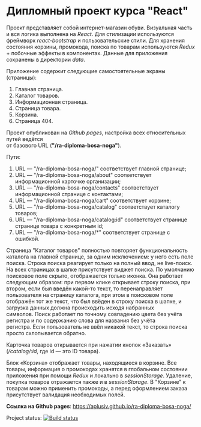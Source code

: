 # Дипломный проект курса "React"

Проект представляет собой интернет-магазин обуви. Визуальная часть и вся логика выполнена на *React*. Для стилизации используются фреймворк *react-bootstrap* и пользовательские стили. Для хранения состояния корзины, промокода, поиска по товарам используются *Redux* + побочные эффекты в компонентах. Данные для приложения сохранены в директории *data*.

Приложение содержит следующие самостоятельные экраны (страницы):
1) Главная страница.
2) Каталог товаров.
3) Информационная страница.
4) Страница товара.
5) Корзина.
6) Страница 404.

Проект опубликован на *Github pages*, настройка всех относительных путей ведётся     
от базового URL (**"/ra-diploma-bosa-noga"**).

Пути:
1) URL — "/ra-diploma-bosa-noga/" соответствует главной странице;
2) URL — "/ra-diploma-bosa-noga/about" соответствует информационной карточке организации;
3) URL — "/ra-diploma-bosa-noga/contacts" соответствует информационной странице с контактами;
4) URL — "/ra-diploma-bosa-noga/cart" соответствует корзине;
5) URL — "/ra-diploma-bosa-noga/catalog" соответствует каталогу товаров;
6) URL — "/ra-diploma-bosa-noga/catalog:id" соответствует странице странице товара с конкретным id;
7) URL — "/ra-diploma-bosa-noga/*" соответствует странице с ошибкой.

Страница "Каталог товаров" полностью повторяет функциональность каталога на главной странице, за одним исключением: у него есть поле поиска. Строка поиска реагирует только на полный ввод, не live-поиск. На всех страницах в шапке присутствует виджет поиска. По умолчанию поисковое поле скрыто, отображается только иконка. Она работает следующим образом: при первом клике открывает строку поиска, при втором, если был введён какой-то текст, то перенаправляет пользователя на страницу каталога, при этом в поисковом поле отображён тот же текст, что был ввёден в строку поиска в шапке, и загрузка данных должна происходить исходя набранных символов. Поиск работает по точному совпадению цвета без учёта регистра и по содержанию слова для названия без учёта регистра. Если пользователь не ввёл никакой текст, то строка поиска просто схлопывается обратно.       

Карточка товаров открывается при нажатии кнопок «Заказать» (*/catalog/:id*, где id — это ID товара).         

Блок «Корзина» отображает товары, находящиеся в корзине. Все товары, информация о промокодах хранятся в глобальном состоянии приложения при помощи *Redux* и локально в *sessionStorage*. Удаление, покупка товаров отражается также и в *sessionStorage*. В "Корзине" к товарам можно применить промокоды, а перед оформлением заказа присутствует валидация необходимых полей.      

**Ссылка на Github pages**: <https://aplusiv.github.io/ra-diploma-bosa-noga/>

Project status: [![Build status](https://ci.appveyor.com/api/projects/status/qqu59jpv61hhcp2k?svg=true)](https://ci.appveyor.com/project/AplusIv/ra-diploma-bosa-noga)